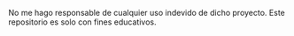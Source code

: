 No me hago responsable de cualquier uso indevido de dicho proyecto.
Este repositorio es solo con fines educativos.
